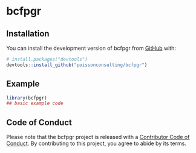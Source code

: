
<!-- README.md is generated from README.Rmd. Please edit that file -->

# bcfpgr

<!-- badges: start -->
<!-- badges: end -->

## Installation

You can install the development version of bcfpgr from
[GitHub](https://github.com/) with:

``` r
# install.packages("devtools")
devtools::install_github("poissonconsulting/bcfpgr")
```

## Example

``` r
library(bcfpgr)
## basic example code
```

## Code of Conduct

Please note that the bcfpgr project is released with a [Contributor Code
of
Conduct](https://contributor-covenant.org/version/2/0/CODE_OF_CONDUCT.html).
By contributing to this project, you agree to abide by its terms.
